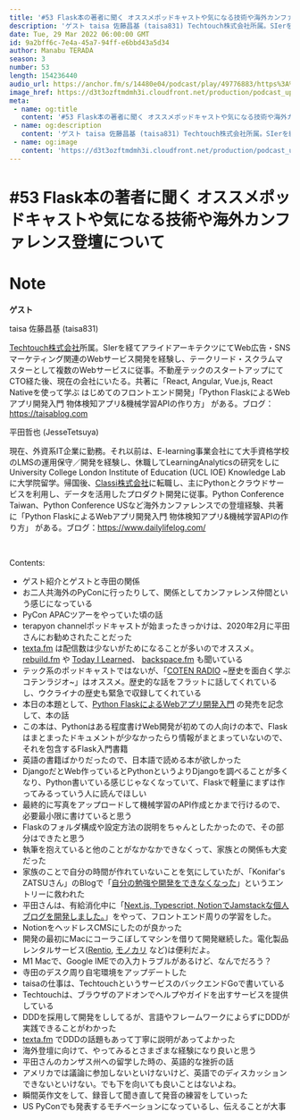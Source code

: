 ```yaml
---
title: '#53 Flask本の著者に聞く オススメポッドキャストや気になる技術や海外カンファレンス登壇について'
description: 'ゲスト taisa 佐藤昌基 (taisa831) Techtouch株式会社所属。SIerを経てアライドアーキテクツにてWeb広告・SNSマーケティング関連のWebサービス開発を経験し、テークリード'
date: Tue, 29 Mar 2022 06:00:00 GMT
id: 9a2bff6c-7e4a-45a7-94ff-e6bbd43a5d34
author: Manabu TERADA
season: 3
number: 53
length: 154236440
audio_url: https://anchor.fm/s/14480e04/podcast/play/49776883/https%3A%2F%2Fd3ctxlq1ktw2nl.cloudfront.net%2Fstaging%2F2022-2-29%2F72bd9f8a-5133-72b5-8b4e-64f63de72325.mp3
image_href: https://d3t3ozftmdmh3i.cloudfront.net/production/podcast_uploaded400/3302665/3302665-1582446728752-e7b6d4386ecb2.jpg
meta:
 - name: og:title
   content: '#53 Flask本の著者に聞く オススメポッドキャストや気になる技術や海外カンファレンス登壇について'
 - name: og:description
   content: 'ゲスト taisa 佐藤昌基 (taisa831) Techtouch株式会社所属。SIerを経てアライドアーキテクツにてWeb広告・SNSマーケティング関連のWebサービス開発を経験し、テークリード'
 - name: og:image
   content: 'https://d3t3ozftmdmh3i.cloudfront.net/production/podcast_uploaded400/3302665/3302665-1582446728752-e7b6d4386ecb2.jpg'
---
```

# #53 Flask本の著者に聞く オススメポッドキャストや気になる技術や海外カンファレンス登壇について

<DisplayDate :dateStr="'Tue, 29 Mar 2022 06:00:00 GMT'" />
<DisplaySeason :season="3" :topic="53" />


# Note

<p><strong>ゲスト</strong></p>
<p>taisa 佐藤昌基 (taisa831)</p>
<p><a href="https://techtouch.jp/" rel="noreferrer nofollow noopener" target="_blank">Techtouch株式会社</a>所属。SIerを経てアライドアーキテクツにてWeb広告・SNSマーケティング関連のWebサービス開発を経験し、テークリード・スクラムマスターとして複数のWebサービスに従事。不動産テックのスタートアップにてCTO経た後、現在の会社にいたる。共著に「React, Angular, Vue.js, React Nativeを使って学ぶ はじめてのフロントエンド開発」「Python FlaskによるWebアプリ開発入門 物体検知アプリ&amp;機械学習APIの作り方」 がある。ブログ：<a href="https://taisablog.com/" rel="noreferrer nofollow noopener" target="_blank">https://taisablog.com</a></p>
<p>平田哲也 (JesseTetsuya)</p>
<p>現在、外資系IT企業に勤務。それ以前は、E-learning事業会社にて大手資格学校のLMSの運用保守／開発を経験し、休職してLearningAnalyticsの研究をしにUniversity College London Institute of Education (UCL IOE) Knowledge Labに大学院留学。帰国後、<a href="https://classi.jp/" rel="noreferrer nofollow noopener" target="_blank">Classi株式会社</a>に転職し、主にPythonとクラウドサービスを利用し、データを活用したプロダクト開発に従事。Python Conference Taiwan、Python Conference USなど海外カンファレンスでの登壇経験、共著に「Python FlaskによるWebアプリ開発入門 物体検知アプリ&amp;機械学習APIの作り方」 がある。ブログ：<a href="https://www.dailylifelog.com/" rel="noreferrer nofollow noopener" target="_blank">https://www.dailylifelog.com/</a></p>
<p><br></p>
<p>Contents:</p>
<ul>
 <li>ゲスト紹介とゲストと寺田の関係</li>
 <li>お二人共海外のPyConに行ったりして、関係としてカンファレンス仲間という感じになっている</li>
  <li>PyCon APACツアーをやっていた頃の話</li>
  <li>terapyon channelポッドキャストが始まったきっかけは、2020年2月に平田さんにお勧めされたことだった</li>
  <li><a href="https://anchor.fm/textafm" rel="noreferrer nofollow noopener" target="_blank">texta.fm</a> は配信数は少ないがためになることが多いのでオススメ。 <a href="https://rebuild.fm/" rel="noreferrer nofollow noopener" target="_blank">rebuild.fm</a> や <a href="https://podcasts.apple.com/jp/podcast/today-i-learned/id1529233853" rel="noreferrer nofollow noopener" target="_blank">Today I Learned</a>、 <a href="https://backspace.fm/" rel="noreferrer nofollow noopener" target="_blank">backspace.fm</a> も聞いている</li>
  <li>テック系のポッドキャストではないが、「<a href="https://cotenradio.fm/" rel="noreferrer nofollow noopener" target="_blank">COTEN RADIO</a> ~歴史を面白く学ぶコテンラジオ~」はオススメ。歴史的な話をフラットに話してくれているし、ウクライナの歴史も緊急で収録してくれている</li>
  <li>本日の本題として、<a href="https://amzn.to/3JNyOz8" rel="noreferrer nofollow noopener" target="_blank">Python FlaskによるWebアプリ開発入門</a> の発売を記念して、本の話</li>
  <li>この本は、Pythonはある程度書けWeb開発が初めての人向けの本で、Flaskはまとまったドキュメントが少なかったらり情報がまとまっていないので、それを包含するFlask入門書籍</li>
  <li>英語の書籍ばかりだったので、日本語で読める本が欲しかった</li>
  <li>DjangoだとWeb作っているとPythonというよりDjangoを調べることが多くなり、Python書いている感じじゃなくなっていて、Flaskで軽量にまずは作ってみるっていう人に読んでほしい</li>
  <li>最終的に写真をアップロードして機械学習のAPI作成とかまで行けるので、必要最小限に書けていると思う</li>
  <li>Flaskのフォルダ構成や設定方法の説明をちゃんとしたかったので、その部分はできたと思う</li>
  <li>執筆を抱えていると他のことがなかなかできなくって、家族との関係も大変だった</li>
  <li>家族のことで自分の時間が作れていないことを気にしていたが、「Konifar's ZATSUさん」のBlogで「<a href="https://konifar-zatsu.hatenadiary.jp/entry/2021/08/16/155833" rel="noreferrer nofollow noopener" target="_blank">自分の勉強や開発をできなくなった</a>」というエントリーに救われた</li>
  <li>平田さんは、有給消化中に「<a href="https://www.dailylifelog.com/ja/blog/2022-02-22-1" rel="noreferrer nofollow noopener" target="_blank">Next.js, Typescript, NotionでJamstackな個人ブログを開発しました。</a>」をやって、フロントエンド周りの学習をした。</li>
  <li>NotionをヘッドレスCMSにしたのが良かった</li>
  <li>開発の最初にMacにコーラこぼしてマシンを借りて開発継続した。電化製品レンタルサービス(<a href="https://www.rentio.jp/" rel="noreferrer nofollow noopener" target="_blank">Rentio</a>, <a href="https://komono.me/rental/" rel="noreferrer nofollow noopener" target="_blank">モノカリ</a> など)は便利だよ。</li>
  <li>M1 Macで、Google IMEでの入力トラブルがあるけど、なんでだろう？</li>
  <li>寺田のデスク周り自宅環境をアップデートした</li>
  <li>taisaの仕事は、TechtouchというサービスのバックエンドGoで書いている</li>
  <li>Techtouchは、ブラウザのアドオンでヘルプやガイドを出すサービスを提供している</li>
  <li>DDDを採用して開発をししてるが、言語やフレームワークによらずにDDDが実践できることがわかった</li>
  <li><a href="https://anchor.fm/textafm" rel="noreferrer nofollow noopener" target="_blank">texta.fm</a> でDDDの話題もあって丁寧に説明があってよかった</li>
  <li>海外登壇に向けて、やってみるとさまざまな経験になり良いと思う</li>
  <li>平田さんのカンザス州への留学した時の、英語的な挫折の話</li>
  <li>アメリカでは議論に参加しないといけないけど、英語でのディスカッションできないといけない。でも下を向いても良いことはないよね。</li>
  <li>瞬間英作文をして、録音して聞き直して発音の練習をしていった</li>
  <li>US PyConでも発表するモチベーションになっているし、伝えることが大事</li>
</ul>
<p><br></p>



<Player title="#53 Flask本の著者に聞く オススメポッドキャストや気になる技術や海外カンファレンス登壇について" 
  audio_url="https://anchor.fm/s/14480e04/podcast/play/49776883/https%3A%2F%2Fd3ctxlq1ktw2nl.cloudfront.net%2Fstaging%2F2022-2-29%2F72bd9f8a-5133-72b5-8b4e-64f63de72325.mp3" 
  image_href="https://d3t3ozftmdmh3i.cloudfront.net/production/podcast_uploaded400/3302665/3302665-1582446728752-e7b6d4386ecb2.jpg" 
/>

